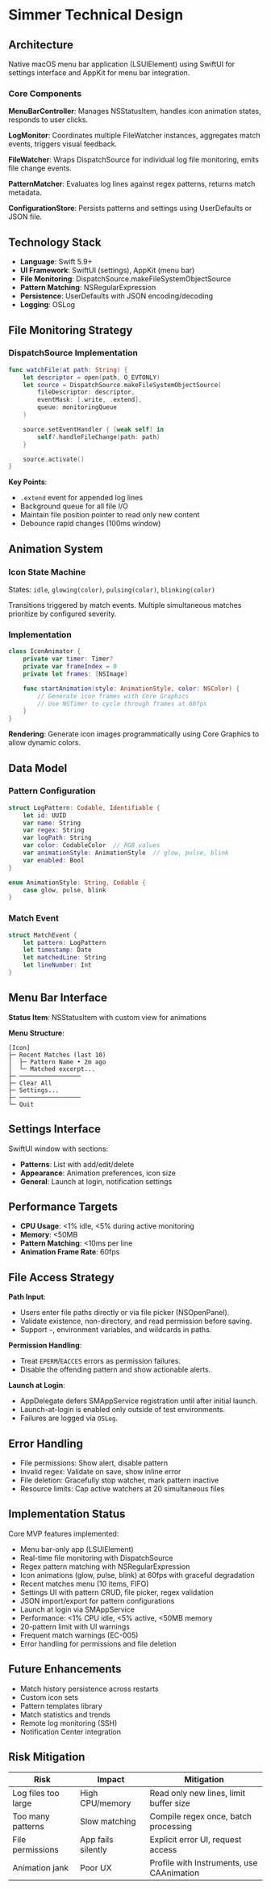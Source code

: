 # Simmer Technical Design

## Architecture

Native macOS menu bar application (LSUIElement) using SwiftUI for settings interface and AppKit for menu bar integration.

### Core Components

**MenuBarController**: Manages NSStatusItem, handles icon animation states, responds to user clicks.

**LogMonitor**: Coordinates multiple FileWatcher instances, aggregates match events, triggers visual feedback.

**FileWatcher**: Wraps DispatchSource for individual log file monitoring, emits file change events.

**PatternMatcher**: Evaluates log lines against regex patterns, returns match metadata.

**ConfigurationStore**: Persists patterns and settings using UserDefaults or JSON file.

## Technology Stack

- **Language**: Swift 5.9+
- **UI Framework**: SwiftUI (settings), AppKit (menu bar)
- **File Monitoring**: DispatchSource.makeFileSystemObjectSource
- **Pattern Matching**: NSRegularExpression
- **Persistence**: UserDefaults with JSON encoding/decoding
- **Logging**: OSLog

## File Monitoring Strategy

### DispatchSource Implementation

```swift
func watchFile(at path: String) {
    let descriptor = open(path, O_EVTONLY)
    let source = DispatchSource.makeFileSystemObjectSource(
        fileDescriptor: descriptor,
        eventMask: [.write, .extend],
        queue: monitoringQueue
    )

    source.setEventHandler { [weak self] in
        self?.handleFileChange(path: path)
    }

    source.activate()
}
```

**Key Points**:
- `.extend` event for appended log lines
- Background queue for all file I/O
- Maintain file position pointer to read only new content
- Debounce rapid changes (100ms window)

## Animation System

### Icon State Machine

States: `idle`, `glowing(color)`, `pulsing(color)`, `blinking(color)`

Transitions triggered by match events. Multiple simultaneous matches prioritize by configured severity.

### Implementation

```swift
class IconAnimator {
    private var timer: Timer?
    private var frameIndex = 0
    private let frames: [NSImage]

    func startAnimation(style: AnimationStyle, color: NSColor) {
        // Generate icon frames with Core Graphics
        // Use NSTimer to cycle through frames at 60fps
    }
}
```

**Rendering**: Generate icon images programmatically using Core Graphics to allow dynamic colors.

## Data Model

### Pattern Configuration

```swift
struct LogPattern: Codable, Identifiable {
    let id: UUID
    var name: String
    var regex: String
    var logPath: String
    var color: CodableColor  // RGB values
    var animationStyle: AnimationStyle  // glow, pulse, blink
    var enabled: Bool
}

enum AnimationStyle: String, Codable {
    case glow, pulse, blink
}
```

### Match Event

```swift
struct MatchEvent {
    let pattern: LogPattern
    let timestamp: Date
    let matchedLine: String
    let lineNumber: Int
}
```

## Menu Bar Interface

**Status Item**: NSStatusItem with custom view for animations

**Menu Structure**:
```
[Icon]
├─ Recent Matches (last 10)
│  ├─ Pattern Name • 2m ago
│  └─ Matched excerpt...
├─ ─────────────────
├─ Clear All
├─ Settings...
├─ ─────────────────
└─ Quit
```

## Settings Interface

SwiftUI window with sections:
- **Patterns**: List with add/edit/delete
- **Appearance**: Animation preferences, icon size
- **General**: Launch at login, notification settings

## Performance Targets

- **CPU Usage**: <1% idle, <5% during active monitoring
- **Memory**: <50MB
- **Pattern Matching**: <10ms per line
- **Animation Frame Rate**: 60fps

## File Access Strategy

**Path Input**:
- Users enter file paths directly or via file picker (NSOpenPanel).
- Validate existence, non-directory, and read permission before saving.
- Support `~`, environment variables, and wildcards in paths.

**Permission Handling**:
- Treat `EPERM`/`EACCES` errors as permission failures.
- Disable the offending pattern and show actionable alerts.

**Launch at Login**:
- AppDelegate defers SMAppService registration until after initial launch.
- Launch-at-login is enabled only outside of test environments.
- Failures are logged via `OSLog`.

## Error Handling

- File permissions: Show alert, disable pattern
- Invalid regex: Validate on save, show inline error
- File deletion: Gracefully stop watcher, mark pattern inactive
- Resource limits: Cap active watchers at 20 simultaneous files

## Implementation Status

Core MVP features implemented:
- Menu bar-only app (LSUIElement)
- Real-time file monitoring with DispatchSource
- Regex pattern matching with NSRegularExpression
- Icon animations (glow, pulse, blink) at 60fps with graceful degradation
- Recent matches menu (10 items, FIFO)
- Settings UI with pattern CRUD, file picker, regex validation
- JSON import/export for pattern configurations
- Launch at login via SMAppService
- Performance: <1% CPU idle, <5% active, <50MB memory
- 20-pattern limit with UI warnings
- Frequent match warnings (EC-005)
- Error handling for permissions and file deletion

## Future Enhancements

- Match history persistence across restarts
- Custom icon sets
- Pattern templates library
- Match statistics and trends
- Remote log monitoring (SSH)
- Notification Center integration

## Risk Mitigation

| Risk | Impact | Mitigation |
|------|--------|------------|
| Log files too large | High CPU/memory | Read only new lines, limit buffer size |
| Too many patterns | Slow matching | Compile regex once, batch processing |
| File permissions | App fails silently | Explicit error UI, request access |
| Animation jank | Poor UX | Profile with Instruments, use CAAnimation |
